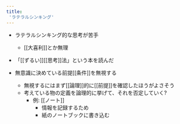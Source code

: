 ```yaml
---
title:
 'ラテラルシンキング'
---
```


- ラテラルシンキング的な思考が苦手
    - [[大喜利]]とか無理
- 「[[ずるい]][[思考]]法」という本を読んだ

- 無意識に決めている前提[[条件]]を無視する
    - 無視するにはまず[[論理]]的に[[前提]]を確認したほうがよさそう
    - 考えている物の定義を論理的に挙げて、それを否定していく?
        - 例: [[ノート]]
            - 情報を記録するため
            - 紙のノートブックに書き込む
